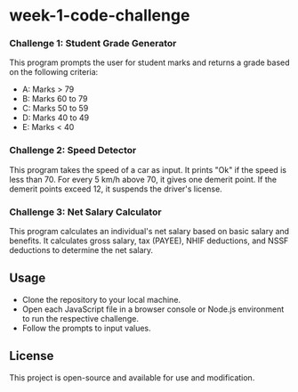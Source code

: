 # week-1-code-challenge

### Challenge 1: Student Grade Generator

This program prompts the user for student marks and returns a grade based on the following criteria:

- A: Marks > 79
- B: Marks 60 to 79
- C: Marks 50 to 59
- D: Marks 40 to 49
- E: Marks < 40

### Challenge 2: Speed Detector

This program takes the speed of a car as input. It prints "Ok" if the speed is less than 70. For every 5 km/h above 70, it gives one demerit point. If the demerit points exceed 12, it suspends the driver's license.

### Challenge 3: Net Salary Calculator

This program calculates an individual's net salary based on basic salary and benefits. It calculates gross salary, tax (PAYEE), NHIF deductions, and NSSF deductions to determine the net salary.

## Usage

- Clone the repository to your local machine.
- Open each JavaScript file in a browser console or Node.js environment to run the respective challenge.
- Follow the prompts to input values.

## License

This project is open-source and available for use and modification.